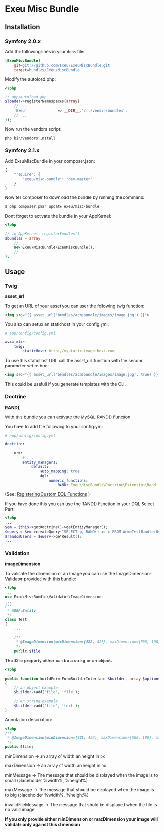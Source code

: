 Exeu Misc Bundle
========================

## Installation

### Symfony 2.0.x

Add the following lines in your `deps` file:

``` ini
[ExeuMiscBundle]
    git=git://github.com/Exeu/ExeuMiscBundle.git
    target=bundles/Exeu/MiscBundle
```

Modify the autoload.php:

``` php
<?php

// app/autoload.php
$loader->registerNamespaces(array(
    // ...
    'Exeu'              => __DIR__.'/../vendor/bundles',
    // ...
));
```

Now run the vendors script:

`php bin/vendors install`

### Symfony 2.1.x

Add ExeuMiscBundle in your composer.json:

```js
{
    "require": {
        "exeu/misc-bundle": "dev-master"
    }
}
```

Now tell composer to download the bundle by running the command:

``` bash
$ php composer.phar update exeu/misc-bundle
```

Dont forget to activate the bundle in your AppKernel:

``` php
<?php

// in AppKernel::registerBundles()
$bundles = array(
    // ...
    new Exeu\MiscBundle\ExeuMiscBundle(),
    // ...
);

```

## Usage ##

### Twig ###

**asset_url**

To get an URL of your asset you can user the following twig function:

``` html
<img src="{{ asset_url('bundles/acmebundle/images/image.jpg') }}">
```

You also can setup an statichost in your config.yml:

``` yaml
# app/config/config.yml

exeu_misc:
    twig:
        staticHost: http://mystatic.image.host.com
```

To use this statichost URL call the asset_url function with the second parameter set to true:

``` html
<img src="{{ asset_url('bundles/acmebundle/images/image.jpg', true) }}">
```

This could be usefull if you generate templates with the CLI.

### Doctrine ###

**RAND()**

With this bundle you can activate the MySQL RAND() Function.

You have to add the following to your config.yml:

``` yaml
# app/config/config.yml

doctrine:

    orm:
        # ...
        entity_managers:
            default:
                auto_mapping: true
                dql:
                    numeric_functions:
                        RAND: Exeu\MiscBundle\Doctrine\Extension\Rand
```

(See: [Registering Custom DQL Functions](http://symfony.com/doc/current/cookbook/doctrine/custom_dql_functions.html) )

If you have done this you can use the RAND() Function in your DQL Select Part:

``` php
<?php
...
$em = $this->getDoctrine()->getEntityManager();
$query = $em->createQuery("SELECT p, RAND() as c FROM AcmeTestBundle:User p ORDER BY c");
$randomUsers = $query->getResult();
...
```

### Validation ###

**ImageDimension**

To validate the dimension of an Image you can use the ImageDimension-Validator provided with this bundle:

``` php
<?php
...
use Exeu\MiscBundle\Validator\ImageDimension;
...
/**
 * @ORM\Entity
 */
class Test
{
    ...

    /**
     * @ImageDimension(minDimension={422, 422}, maxDimension={500, 100})
     */
    public $file;
```

The $file property either can be a string or an object.

``` php
<?php
...
public function buildForm(FormBuilderInterface $builder, array $options)
{
    // an object example
    $builder->add('file', 'file');

    // an string example
    $builder->add('file', 'text');
}
```
Annotation description:

``` php
<?php
/**
 * @ImageDimension(minDimension={422, 422}, maxDimension={500, 100}, minMessage="The image is to small. At min: %width%x%height%!", maxMessage="The image is to big. At max: %width%x%height%!", invalidFileMessage="The file you provided is no valid image!")
 */
public $file;
```

minDimension -> an array of width an height in px

maxDimension -> an array of width an height in px

minMessage -> The message that should be displayed when the image is to small (placeholder %width%, %height%)

maxMessage -> The message that should be displayed when the image is to big (placeholder %width%, %height%)

invalidFileMessage -> The message that shold be displayed when the file is no valid image

**If you only provide either minDimension or maxDimension your image will validate only against this dimension**